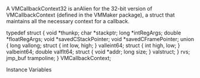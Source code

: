 A VMCallbackContext32 is anAlien for the 32-bit version of VMCallbackContext (defined in the VMMaker package), a struct that maintains all the necessary context for a callback.

typedef struct {
    void *thunkp;
    char *stackptr;
    long *intRegArgs;
    double *floatRegArgs;
    void *savedCStackPointer;
    void *savedCFramePointer;
    union {
                            long vallong;
                            struct { int low, high; } valleint64;
                            struct { int high, low; } valbeint64;
                            double valflt64;
                            struct { void *addr; long size; } valstruct;
                        }   rvs;
    jmp_buf trampoline;
 } VMCallbackContext;

Instance Variables
